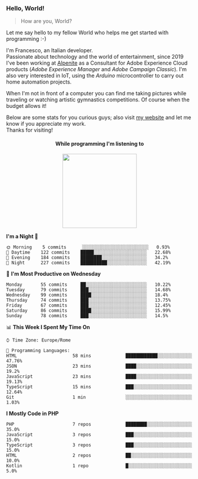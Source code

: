 ### Hello, World!

> How are you, World?

Let me say hello to my fellow World who helps me get started with programming :-)

I'm Francesco, an Italian developer.  
Passionate about technology and the world of entertainment, since 2019 I've been working at [Alpenite](https://www.alpenite.com) as a Consultant for Adobe Experience Cloud products (*Adobe Experience Manager* and *Adobe Campaign Classic*). I'm also very interested in IoT, using the *Arduino* microcontroller to carry out home automation projects.

When I'm not in front of a computer you can find me taking pictures while traveling or watching artistic gymnastics competitions. Of course when the budget allows it!

Below are some stats for you curious guys; also visit [my website](https://www.francescorega.eu) and let me know if you appreciate my work.  
Thanks for visiting!

<div align="center">
  <h4>While programming I'm listening to</h4>
  <a href="https://apps.francescorega.eu/now-playing/11147232609" target="_blank"><img src="https://apps.francescorega.eu/now-playing/11147232609" width="200"></a>
</div>

<!--START_SECTION:waka-->
**I'm a Night 🦉** 

```text
🌞 Morning    5 commits      ░░░░░░░░░░░░░░░░░░░░░░░░░   0.93% 
🌆 Daytime    122 commits    █████░░░░░░░░░░░░░░░░░░░░   22.68% 
🌃 Evening    184 commits    ████████░░░░░░░░░░░░░░░░░   34.2% 
🌙 Night      227 commits    ██████████░░░░░░░░░░░░░░░   42.19%

```
📅 **I'm Most Productive on Wednesday** 

```text
Monday       55 commits     ██░░░░░░░░░░░░░░░░░░░░░░░   10.22% 
Tuesday      79 commits     ███░░░░░░░░░░░░░░░░░░░░░░   14.68% 
Wednesday    99 commits     ████░░░░░░░░░░░░░░░░░░░░░   18.4% 
Thursday     74 commits     ███░░░░░░░░░░░░░░░░░░░░░░   13.75% 
Friday       67 commits     ███░░░░░░░░░░░░░░░░░░░░░░   12.45% 
Saturday     86 commits     ████░░░░░░░░░░░░░░░░░░░░░   15.99% 
Sunday       78 commits     ███░░░░░░░░░░░░░░░░░░░░░░   14.5%

```


📊 **This Week I Spent My Time On** 

```text
⌚︎ Time Zone: Europe/Rome

💬 Programming Languages: 
HTML                     58 mins             ████████████░░░░░░░░░░░░░   47.76% 
JSON                     23 mins             ████░░░░░░░░░░░░░░░░░░░░░   19.2% 
JavaScript               23 mins             ████░░░░░░░░░░░░░░░░░░░░░   19.13% 
TypeScript               15 mins             ███░░░░░░░░░░░░░░░░░░░░░░   12.64% 
Git                      1 min               ░░░░░░░░░░░░░░░░░░░░░░░░░   1.03%

```

**I Mostly Code in PHP** 

```text
PHP                      7 repos             ████████░░░░░░░░░░░░░░░░░   35.0% 
JavaScript               3 repos             ███░░░░░░░░░░░░░░░░░░░░░░   15.0% 
TypeScript               3 repos             ███░░░░░░░░░░░░░░░░░░░░░░   15.0% 
HTML                     2 repos             ██░░░░░░░░░░░░░░░░░░░░░░░   10.0% 
Kotlin                   1 repo              █░░░░░░░░░░░░░░░░░░░░░░░░   5.0%

```



<!--END_SECTION:waka-->

